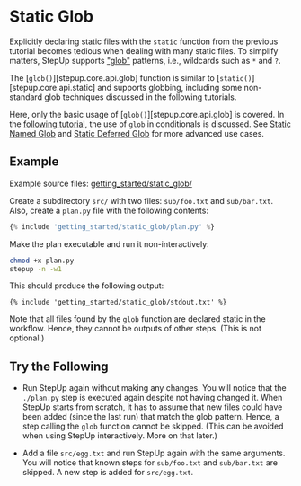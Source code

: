 # Static Glob

Explicitly declaring static files with the `static` function from the previous tutorial becomes tedious when dealing with many static files.
To simplify matters, StepUp supports ["glob"](https://en.wikipedia.org/wiki/Glob_(programming)) patterns, i.e., wildcards such as `*` and `?`.

The [`glob()`][stepup.core.api.glob] function is similar to [`static()`][stepup.core.api.static] and supports globbing, including some non-standard glob techniques discussed in the following tutorials.

Here, only the basic usage of [`glob()`][stepup.core.api.glob] is covered.
In the [following tutorial](static_glob_conditional.md), the use of `glob` in conditionals is discussed.
See [Static Named Glob](../advanced_topics/static_named_glob.md) and
[Static Deferred Glob](../advanced_topics/static_deferred_glob.md) for more advanced use cases.


## Example

Example source files: [getting_started/static_glob/](https://github.com/reproducible-reporting/stepup-core/tree/main/docs/getting_started/static_glob)

Create a subdirectory `src/` with two files: `sub/foo.txt` and `sub/bar.txt`.
Also, create a `plan.py` file with the following contents:

```python
{% include 'getting_started/static_glob/plan.py' %}
```

Make the plan executable and run it non-interactively:

```bash
chmod +x plan.py
stepup -n -w1
```

This should produce the following output:

```
{% include 'getting_started/static_glob/stdout.txt' %}
```

Note that all files found by the `glob` function are declared static in the workflow.
Hence, they cannot be outputs of other steps.
(This is not optional.)


## Try the Following

- Run StepUp again without making any changes.
  You will notice that the `./plan.py` step is executed again despite not having changed it.
  When StepUp starts from scratch, it has to assume that new files could have been added (since the last run) that match the glob pattern.
  Hence, a step calling the `glob` function cannot be skipped.
  (This can be avoided when using StepUp interactively. More on that later.)

- Add a file `src/egg.txt` and run StepUp again with the same arguments.
  You will notice that known steps for `sub/foo.txt` and `sub/bar.txt` are skipped.
  A new step is added for `src/egg.txt`.
